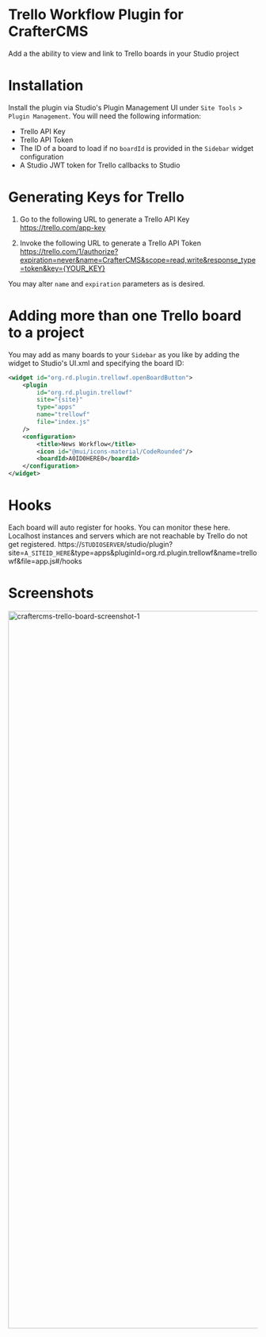 # Trello Workflow Plugin for CrafterCMS

Add a the ability to view and link to Trello boards in your Studio project

# Installation

Install the plugin via Studio's Plugin Management UI under `Site Tools` > `Plugin Management`.
You will need the following information:
- Trello API Key
- Trello API Token
- The ID of a board to load if no `boardId` is provided in the `Sidebar` widget configuration
- A Studio JWT token for Trello callbacks to Studio

# Generating Keys for Trello

1. Go to the following URL to generate a Trello API Key
https://trello.com/app-key

2. Invoke the following URL to generate a Trello API Token
https://trello.com/1/authorize?expiration=never&name=CrafterCMS&scope=read,write&response_type=token&key={YOUR_KEY}

You may alter `name` and `expiration` parameters as is desired.

# Adding more than one Trello board to a project
You may add as many boards to your `Sidebar` as you like by adding the widget to Studio's UI.xml and specifying the board ID:
```xml
<widget id="org.rd.plugin.trellowf.openBoardButton">
    <plugin
        id="org.rd.plugin.trellowf"
        site="{site}"
        type="apps"
        name="trellowf"
        file="index.js"
    />
    <configuration>
        <title>News Workflow</title> 
        <icon id="@mui/icons-material/CodeRounded"/>
        <boardId>A0ID0HERE0</boardId>
    </configuration>
</widget>
```
# Hooks
Each board will auto register for hooks. You can monitor these here.
Localhost instances and servers which are not reachable by Trello do not get registered.
https://`STUDIOSERVER`/studio/plugin?site=`A_SITEID_HERE`&type=apps&pluginId=org.rd.plugin.trellowf&name=trellowf&file=app.js#/hooks

# Screenshots
<img width="1446" alt="craftercms-trello-board-screenshot-1" src="https://user-images.githubusercontent.com/169432/198916799-f081ab78-e6ca-4866-9429-4ac746f415df.png">
